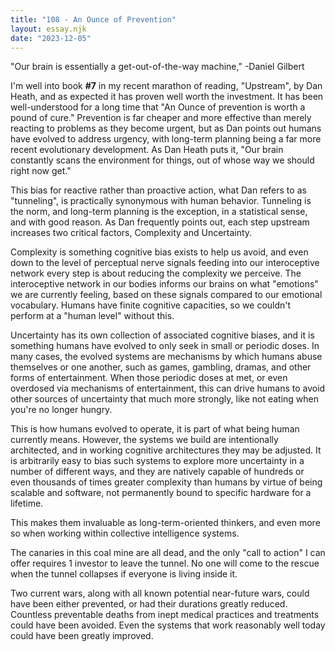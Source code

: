 ```yaml
---
title: "108 - An Ounce of Prevention"
layout: essay.njk
date: "2023-12-05"
---
```


"Our brain is essentially a get-out-of-the-way machine," -Daniel Gilbert

I'm well into book **#7** in my recent marathon of reading, "Upstream", by Dan Heath, and as expected it has proven well worth the investment. It has been well-understood for a long time that "An Ounce of prevention is worth a pound of cure." Prevention is far cheaper and more effective than merely reacting to problems as they become urgent, but as Dan points out humans have evolved to address urgency, with long-term planning being a far more recent evolutionary development. As Dan Heath puts it, "Our brain constantly scans the environment for things, out of whose way we should right now get."

This bias for reactive rather than proactive action, what Dan refers to as "tunneling", is practically synonymous with human behavior. Tunneling is the norm, and long-term planning is the exception, in a statistical sense, and with good reason. As Dan frequently points out, each step upstream increases two critical factors, Complexity and Uncertainty.

Complexity is something cognitive bias exists to help us avoid, and even down to the level of perceptual nerve signals feeding into our interoceptive network every step is about reducing the complexity we perceive. The interoceptive network in our bodies informs our brains on what "emotions" we are currently feeling, based on these signals compared to our emotional vocabulary. Humans have finite cognitive capacities, so we couldn't perform at a "human level" without this.

Uncertainty has its own collection of associated cognitive biases, and it is something humans have evolved to only seek in small or periodic doses. In many cases, the evolved systems are mechanisms by which humans abuse themselves or one another, such as games, gambling, dramas, and other forms of entertainment. When those periodic doses at met, or even overdosed via mechanisms of entertainment, this can drive humans to avoid other sources of uncertainty that much more strongly, like not eating when you're no longer hungry.

This is how humans evolved to operate, it is part of what being human currently means. However, the systems we build are intentionally architected, and in working cognitive architectures they may be adjusted. It is arbitrarily easy to bias such systems to explore more uncertainty in a number of different ways, and they are natively capable of hundreds or even thousands of times greater complexity than humans by virtue of being scalable and software, not permanently bound to specific hardware for a lifetime.

This makes them invaluable as long-term-oriented thinkers, and even more so when working within collective intelligence systems.

The canaries in this coal mine are all dead, and the only "call to action" I can offer requires 1 investor to leave the tunnel. No one will come to the rescue when the tunnel collapses if everyone is living inside it.

Two current wars, along with all known potential near-future wars, could have been either prevented, or had their durations greatly reduced. Countless preventable deaths from inept medical practices and treatments could have been avoided. Even the systems that work reasonably well today could have been greatly improved.

